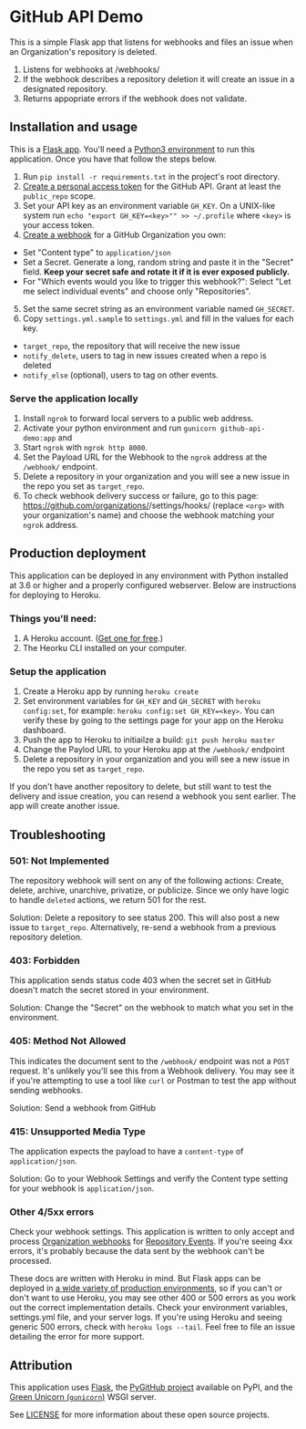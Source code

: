 # GitHub API Demo

This is a simple Flask app that listens for webhooks and files an issue when an Organization's repository is deleted.

1. Listens for webhooks at /webhooks/
2. If the webhook describes a repository deletion it will create an issue in a designated repository.
3. Returns appopriate errors if the webhook does not validate.

## Installation and usage

This is a [Flask app](http://flask.pocoo.org/). You'll need a [Python3 environment](http://flask.pocoo.org/docs/1.0/installation/) to run this application. Once you have that follow the steps below.

1. Run `pip install -r requirements.txt` in the project's root directory.
2. [Create a personal access token](https://github.com/settings/tokens/new) for the GitHub API. Grant at least the `public_repo` scope.
3. Set your API key as an environment variable `GH_KEY`. On a UNIX-like system run `echo "export GH_KEY=<key>"" >> ~/.profile` where `<key>` is your access token.
4. [Create a webhook](https://github.com/organizations/InternationalUnderground/settings/hooks) for a GitHub Organization you own:
  * Set "Content type" to `application/json`
  * Set a Secret. Generate a long, random string and paste it in the "Secret" field. **Keep your secret safe and rotate it if it is ever exposed publicly.**
  * For "Which events would you like to trigger this webhook?": Select "Let me select individual events" and choose only "Repositories".
5. Set the same secret string as an environment variable named `GH_SECRET`.
6. Copy `settings.yml.sample` to `settings.yml` and fill in the values for each key.
  * `target_repo`, the repository that will receive the new issue
  * `notify_delete`, users to tag in new issues created when a repo is deleted
  * `notify_else` (optional), users to tag on other events.

### Serve the application locally

1. Install `ngrok` to forward local servers to a public web address.
2. Activate your python environment and run `gunicorn github-api-demo:app` and 
3. Start `ngrok` with `ngrok http 8000`.
4. Set the Payload URL for the Webhook to the `ngrok` address at the `/webhook/` endpoint.
5. Delete a repository in your organization and you will see a new issue in the repo you set as `target_repo`.
6. To check webhook delivery success or failure, go to this page: https://github.com/organizations/<org>/settings/hooks/ (replace `<org>` with your organization's name) and choose the webhook matching your `ngrok` address.

## Production deployment

This application can be deployed in any environment with Python installed at 3.6 or higher and a properly configured webserver. Below are instructions for deploying to Heroku.

### Things you'll need:

1. A Heroku account. ([Get one for free](https://signup.heroku.com/).)
2. The Heorku CLI installed on your computer.

### Setup the application

1. Create a Heroku app by running `heroku create`
2. Set environment variables for `GH_KEY` and `GH_SECRET` with `heroku config:set`, for example: `heroku config:set GH_KEY=<key>`. You can verify these by going to the settings page for your app on the Heroku dashboard.
3. Push the app to Heroku to initiailze a build: `git push heroku master`
4. Change the Paylod URL to your Heroku app at the `/webhook/` endpoint
5. Delete a repository in your organization and you will see a new issue in the repo you set as `target_repo`.

If you don't have another repository to delete, but still want to test the delivery and issue creation, you can resend a webhook you sent earlier. The app will create another issue.

## Troubleshooting

### 501: Not Implemented

The repository webhook will sent on any of the following actions: Create, delete, archive, unarchive, privatize, or publicize. Since we only have logic to handle `deleted` actions, we return 501 for the rest. 

Solution: Delete a repository to see status 200. This will also post a new issue to `target_repo`. Alternatively, re-send a webhook from a previous repository deletion.

### 403: Forbidden

This application sends status code 403 when the secret set in GitHub doesn't match the secret stored in your environment.

Solution: Change the "Secret" on the webhook to match what you set in the environment.

### 405: Method Not Allowed

This indicates the document sent to the `/webhook/` endpoint was not a `POST` request. It's unlikely you'll see this from a Webhook delivery. You may see it if you're attempting to use a tool like `curl` or Postman to test the app without sending webhooks.

Solution: Send a webhook from GitHub

### 415: Unsupported Media Type

The application expects the payload to have a `content-type` of `application/json`.

Solution: Go to your Webhook Settings and verify the Content type setting for your webhook is `application/json`.

### Other 4/5xx errors

Check your webhook settings. This application is written to only accept and process [Organization webhooks](https://developer.github.com/v3/orgs/hooks/) for [Repository Events](https://developer.github.com/v3/activity/events/types/#repositoryevent). If you're seeing 4xx errors, it's probably because the data sent by the webhook can't be processed.

These docs are written with Heroku in mind. But Flask apps can be deployed in [a wide variety of production environments](http://flask.pocoo.org/docs/1.0/deploying/#deployment), so if you can't or don't want to use Heroku, you may see other 400 or 500 errors as you work out the correct implementation details. Check your environment variables, settings.yml file, and your server logs. If you're using Heroku and seeing generic 500 errors, check with `heroku logs --tail`. Feel free to file an issue detailing the error for more support.

## Attribution

This application uses [Flask](http://flask.pocoo.com), the [PyGitHub project](https://pygithub.readthedocs.io/en/latest/introduction.html) available on PyPI, and the [Green Unicorn (`gunicorn`)](https://gunicorn.org/) WSGI server.

See [LICENSE](https://github.com/InternationalUnderground/api-demo/blob/master/LICENSE) for more information about these open source projects.